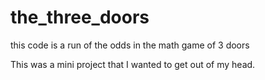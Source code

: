 # the_three_doors
this code is a run of the odds in the math game of 3 doors

This was a mini project that I wanted to get out of my head.

